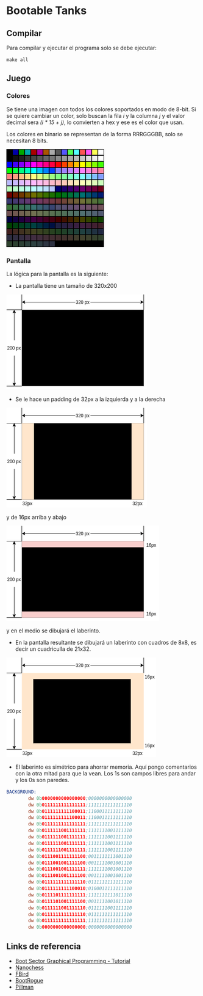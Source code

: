 # Bootable Tanks

## Compilar

Para compilar y ejecutar el programa solo se debe ejecutar:

```shell
make all
```

## Juego

### Colores
Se tiene una imagen con todos los colores soportados en modo de 8-bit.
Si se quiere cambiar un color, solo buscan la fila *i* y la  columna *j* y el valor decimal sera *(i * 15 + j)*, lo convierten a hex y ese es el color que usan.

Los colores en binario se representan de la forma RRRGGGBB, solo se necesitan 8 bits.

![alt text](imgs/8bit_color_mode.png)

### Pantalla

La lógica para la pantalla es la siguiente:

* La pantalla tiene un tamaño de 320x200

![alt text](imgs/black_screen.png)

* Se le hace un padding de 32px a la izquierda y a la derecha

![alt text](imgs/padding_x.png)

y de 16px arriba y abajo

![alt text](imgs/padding_y.png)

y en el medio se dibujará el laberinto.

* En la pantalla resultante se dibujará un laberinto con cuadros de 8x8, es decir un cuadriculla de 21x32.

![alt text](imgs/screen.png)

* El laberinto es simétrico para ahorrar memoria. Aquí pongo comentarios con la otra mitad para que la vean. Los 1s son campos libres para andar y los 0s son paredes.

```asm
BACKGROUND:
        dw 0b0000000000000000;0000000000000000
        dw 0b0111111111111111;1111111111111110
        dw 0b0111111111100011;1100011111111110
        dw 0b0111111111100011;1100011111111110
        dw 0b0111111111111111;1111111111111110
        dw 0b0111111001111111;1111111001111110
        dw 0b0111111001111111;1111111001111110
        dw 0b0111111001111111;1111111001111110
        dw 0b0111111001111111;1111111001111110
        dw 0b0111001111111100;0011111111001110
        dw 0b0111001001111100;0011111001001110
        dw 0b0111001001111111;1111111001001110
        dw 0b0111001001111100;0011111001001110
        dw 0b0111111111111110;0111111111111110
        dw 0b0111111111100010;0100011111111110
        dw 0b0111101111111111;1111111111011110
        dw 0b0111101001111100;0011111001011110
        dw 0b0111111001111110;0111111001111110
        dw 0b0111111111111110;0111111111111110
        dw 0b0111111111111111;1111111111111110
        dw 0b0000000000000000;0000000000000000
```

## Links de referencia
* [Boot Sector Graphical Programming - Tutorial](https://xlogicx.net/Boot_Sector_Graphical_Programming_-_Tutorial.html)
* [Nanochess](https://nanochess.org/)
* [FBird](https://github.com/nanochess/fbird)
* [BootRogue](https://github.com/nanochess/bootRogue)
* [Pillman](https://github.com/nanochess/Pillman)
